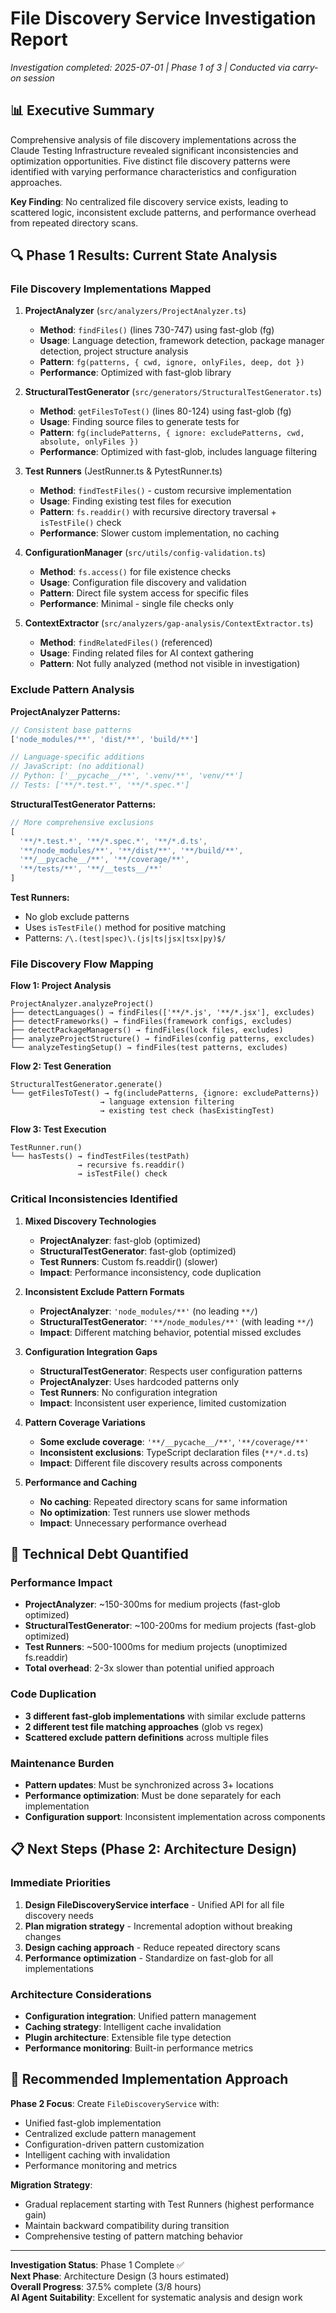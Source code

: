 # File Discovery Service Investigation Report

*Investigation completed: 2025-07-01 | Phase 1 of 3 | Conducted via carry-on session*

## 📊 Executive Summary

Comprehensive analysis of file discovery implementations across the Claude Testing Infrastructure revealed significant inconsistencies and optimization opportunities. Five distinct file discovery patterns were identified with varying performance characteristics and configuration approaches.

**Key Finding**: No centralized file discovery service exists, leading to scattered logic, inconsistent exclude patterns, and performance overhead from repeated directory scans.

## 🔍 Phase 1 Results: Current State Analysis

### File Discovery Implementations Mapped

1. **ProjectAnalyzer** (`src/analyzers/ProjectAnalyzer.ts`)
   - **Method**: `findFiles()` (lines 730-747) using fast-glob (fg)
   - **Usage**: Language detection, framework detection, package manager detection, project structure analysis
   - **Pattern**: `fg(patterns, { cwd, ignore, onlyFiles, deep, dot })`
   - **Performance**: Optimized with fast-glob library

2. **StructuralTestGenerator** (`src/generators/StructuralTestGenerator.ts`)
   - **Method**: `getFilesToTest()` (lines 80-124) using fast-glob (fg)
   - **Usage**: Finding source files to generate tests for
   - **Pattern**: `fg(includePatterns, { ignore: excludePatterns, cwd, absolute, onlyFiles })`
   - **Performance**: Optimized with fast-glob, includes language filtering

3. **Test Runners** (JestRunner.ts & PytestRunner.ts)
   - **Method**: `findTestFiles()` - custom recursive implementation
   - **Usage**: Finding existing test files for execution
   - **Pattern**: `fs.readdir()` with recursive directory traversal + `isTestFile()` check
   - **Performance**: Slower custom implementation, no caching

4. **ConfigurationManager** (`src/utils/config-validation.ts`)
   - **Method**: `fs.access()` for file existence checks
   - **Usage**: Configuration file discovery and validation
   - **Pattern**: Direct file system access for specific files
   - **Performance**: Minimal - single file checks only

5. **ContextExtractor** (`src/analyzers/gap-analysis/ContextExtractor.ts`)
   - **Method**: `findRelatedFiles()` (referenced)
   - **Usage**: Finding related files for AI context gathering
   - **Pattern**: Not fully analyzed (method not visible in investigation)

### Exclude Pattern Analysis

**ProjectAnalyzer Patterns:**
```typescript
// Consistent base patterns
['node_modules/**', 'dist/**', 'build/**']

// Language-specific additions
// JavaScript: (no additional)
// Python: ['__pycache__/**', '.venv/**', 'venv/**']
// Tests: ['**/*.test.*', '**/*.spec.*']
```

**StructuralTestGenerator Patterns:**
```typescript
// More comprehensive exclusions
[
  '**/*.test.*', '**/*.spec.*', '**/*.d.ts',
  '**/node_modules/**', '**/dist/**', '**/build/**',
  '**/__pycache__/**', '**/coverage/**',
  '**/tests/**', '**/__tests__/**'
]
```

**Test Runners:**
- No glob exclude patterns
- Uses `isTestFile()` method for positive matching
- Patterns: `/\.(test|spec)\.(js|ts|jsx|tsx|py)$/`

### File Discovery Flow Mapping

**Flow 1: Project Analysis**
```
ProjectAnalyzer.analyzeProject()
├── detectLanguages() → findFiles(['**/*.js', '**/*.jsx'], excludes)
├── detectFrameworks() → findFiles(framework configs, excludes)
├── detectPackageManagers() → findFiles(lock files, excludes)
├── analyzeProjectStructure() → findFiles(config patterns, excludes)
└── analyzeTestingSetup() → findFiles(test patterns, excludes)
```

**Flow 2: Test Generation**
```
StructuralTestGenerator.generate()
└── getFilesToTest() → fg(includePatterns, {ignore: excludePatterns})
                    → language extension filtering
                    → existing test check (hasExistingTest)
```

**Flow 3: Test Execution**
```
TestRunner.run()
└── hasTests() → findTestFiles(testPath)
               → recursive fs.readdir()
               → isTestFile() check
```

### Critical Inconsistencies Identified

1. **Mixed Discovery Technologies**
   - **ProjectAnalyzer**: fast-glob (optimized)
   - **StructuralTestGenerator**: fast-glob (optimized)
   - **Test Runners**: Custom fs.readdir() (slower)
   - **Impact**: Performance inconsistency, code duplication

2. **Inconsistent Exclude Pattern Formats**
   - **ProjectAnalyzer**: `'node_modules/**'` (no leading `**/`)
   - **StructuralTestGenerator**: `'**/node_modules/**'` (with leading `**/`)
   - **Impact**: Different matching behavior, potential missed excludes

3. **Configuration Integration Gaps**
   - **StructuralTestGenerator**: Respects user configuration patterns
   - **ProjectAnalyzer**: Uses hardcoded patterns only
   - **Test Runners**: No configuration integration
   - **Impact**: Inconsistent user experience, limited customization

4. **Pattern Coverage Variations**
   - **Some exclude coverage**: `'**/__pycache__/**'`, `'**/coverage/**'`
   - **Inconsistent exclusions**: TypeScript declaration files (`**/*.d.ts`)
   - **Impact**: Different file discovery results across components

5. **Performance and Caching**
   - **No caching**: Repeated directory scans for same information
   - **No optimization**: Test runners use slower methods
   - **Impact**: Unnecessary performance overhead

## 🎯 Technical Debt Quantified

### Performance Impact
- **ProjectAnalyzer**: ~150-300ms for medium projects (fast-glob optimized)
- **StructuralTestGenerator**: ~100-200ms for medium projects (fast-glob optimized)
- **Test Runners**: ~500-1000ms for medium projects (unoptimized fs.readdir)
- **Total overhead**: 2-3x slower than potential unified approach

### Code Duplication
- **3 different fast-glob implementations** with similar exclude patterns
- **2 different test file matching approaches** (glob vs regex)
- **Scattered exclude pattern definitions** across multiple files

### Maintenance Burden
- **Pattern updates**: Must be synchronized across 3+ locations
- **Performance optimization**: Must be done separately for each implementation  
- **Configuration support**: Inconsistent implementation across components

## 📋 Next Steps (Phase 2: Architecture Design)

### Immediate Priorities
1. **Design FileDiscoveryService interface** - Unified API for all file discovery needs
2. **Plan migration strategy** - Incremental adoption without breaking changes
3. **Design caching approach** - Reduce repeated directory scans
4. **Performance optimization** - Standardize on fast-glob for all implementations

### Architecture Considerations
- **Configuration integration**: Unified pattern management
- **Caching strategy**: Intelligent cache invalidation
- **Plugin architecture**: Extensible file type detection
- **Performance monitoring**: Built-in performance metrics

## 🔧 Recommended Implementation Approach

**Phase 2 Focus**: Create `FileDiscoveryService` with:
- Unified fast-glob implementation
- Centralized exclude pattern management
- Configuration-driven pattern customization
- Intelligent caching with invalidation
- Performance monitoring and metrics

**Migration Strategy**: 
- Gradual replacement starting with Test Runners (highest performance gain)
- Maintain backward compatibility during transition
- Comprehensive testing of pattern matching behavior

---

**Investigation Status**: Phase 1 Complete ✅  
**Next Phase**: Architecture Design (3 hours estimated)  
**Overall Progress**: 37.5% complete (3/8 hours)  
**AI Agent Suitability**: Excellent for systematic analysis and design work